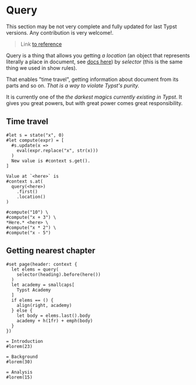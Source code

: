 # Query
<div class="warning">This section may be not very complete and fully updated for last Typst versions. Any contribution is very welcome!.</div>

> Link [to reference](https://typst.app/docs/reference/introspection/query/)

Query is a thing that allows you getting _a location_ (an object that represents literally a place in document, see [docs here](https://typst.app/docs/reference/introspection/location/)) by _selector_ (this is the same thing we used in show rules).

That enables "time travel", getting information about document from its parts and so on. _That is a way to violate Typst's purity._

It is currently one of the _the darkest magics currently existing in Typst_. It gives you great powers, but with great power comes great responsibility.

## Time travel

```typ
#let s = state("x", 0)
#let compute(expr) = [
  #s.update(x =>
    eval(expr.replace("x", str(x)))
  )
  New value is #context s.get().
]

Value at `<here>` is
#context s.at(
  query(<here>)
    .first()
    .location()
)

#compute("10") \
#compute("x + 3") \
*Here.* <here> \
#compute("x * 2") \
#compute("x - 5")
```

## Getting nearest chapter
```typ
#set page(header: context {
  let elems = query(
    selector(heading).before(here())
  )
  let academy = smallcaps[
    Typst Academy
  ]
  if elems == () {
    align(right, academy)
  } else {
    let body = elems.last().body
    academy + h(1fr) + emph(body)
  }
})

= Introduction
#lorem(23)

= Background
#lorem(30)

= Analysis
#lorem(15)
```
